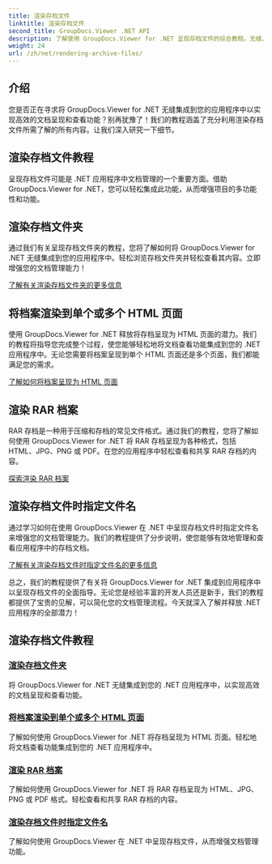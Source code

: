 ```yaml
---
title: 渲染存档文件
linktitle: 渲染存档文件
second_title: GroupDocs.Viewer .NET API
description: 了解使用 GroupDocs.Viewer for .NET 呈现存档文件的综合教程。无缝、高效地集成到您的 .NET 应用程序中。
weight: 24
url: /zh/net/rendering-archive-files/
---
```

## 介绍

您是否正在寻求将 GroupDocs.Viewer for .NET 无缝集成到您的应用程序中以实现高效的文档呈现和查看功能？别再犹豫了！我们的教程涵盖了充分利用渲染存档文件所需了解的所有内容。让我们深入研究一下细节。

## 渲染存档文件教程

呈现存档文件可能是 .NET 应用程序中文档管理的一个重要方面。借助 GroupDocs.Viewer for .NET，您可以轻松集成此功能，从而增强项目的多功能性和功能。

## 渲染存档文件夹

通过我们有关呈现存档文件夹的教程，您将了解如何将 GroupDocs.Viewer for .NET 无缝集成到您的应用程序中。轻松浏览存档文件夹并轻松查看其内容。立即增强您的文档管理能力！

[了解有关渲染存档文件夹的更多信息](./render-archive-folder/)

## 将档案渲染到单个或多个 HTML 页面

使用 GroupDocs.Viewer for .NET 释放将存档呈现为 HTML 页面的潜力。我们的教程将指导您完成整个过程，使您能够轻松地将文档查看功能集成到您的 .NET 应用程序中。无论您需要将档案呈现到单个 HTML 页面还是多个页面，我们都能满足您的需求。

[了解如何将档案呈现为 HTML 页面](./render-archives-html/)

## 渲染 RAR 档案

RAR 存档是一种用于压缩和存档的常见文件格式。通过我们的教程，您将了解如何使用 GroupDocs.Viewer for .NET 将 RAR 存档呈现为各种格式，包括 HTML、JPG、PNG 或 PDF。在您的应用程序中轻松查看和共享 RAR 存档的内容。

[探索渲染 RAR 档案](./render-rar/)

## 渲染存档文件时指定文件名

通过学习如何在使用 GroupDocs.Viewer 在 .NET 中呈现存档文件时指定文件名来增强您的文档管理能力。我们的教程提供了分步说明，使您能够有效地管理和查看应用程序中的存档文档。

[了解有关渲染存档文件时指定文件名的更多信息](./specify-filename-render-archive/)

总之，我们的教程提供了有关将 GroupDocs.Viewer for .NET 集成到应用程序中以呈现存档文件的全面指导。无论您是经验丰富的开发人员还是新手，我们的教程都提供了宝贵的见解，可以简化您的文档管理流程。今天就深入了解并释放 .NET 应用程序的全部潜力！
## 渲染存档文件教程
### [渲染存档文件夹](./render-archive-folder/)
将 GroupDocs.Viewer for .NET 无缝集成到您的 .NET 应用程序中，以实现高效的文档呈现和查看功能。
### [将档案渲染到单个或多个 HTML 页面](./render-archives-html/)
了解如何使用 GroupDocs.Viewer for .NET 将存档呈现为 HTML 页面。轻松地将文档查看功能集成到您的 .NET 应用程序中。
### [渲染 RAR 档案](./render-rar/)
了解如何使用 GroupDocs.Viewer for .NET 将 RAR 存档呈现为 HTML、JPG、PNG 或 PDF 格式。轻松查看和共享 RAR 存档的内容。
### [渲染存档文件时指定文件名](./specify-filename-render-archive/)
了解如何使用 GroupDocs.Viewer 在 .NET 中呈现存档文件，从而增强文档管理功能。